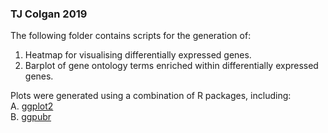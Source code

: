 ### TJ Colgan 2019  

The following folder contains scripts for the generation of:  
1. Heatmap for visualising differentially expressed genes.  
2. Barplot of gene ontology terms enriched within differentially expressed genes. 

Plots were generated using a combination of R packages, including:  
A. [ggplot2](https://ggplot2.tidyverse.org/)    
B. [ggpubr](http://www.sthda.com/english/articles/24-ggpubr-publication-ready-plots/)  
